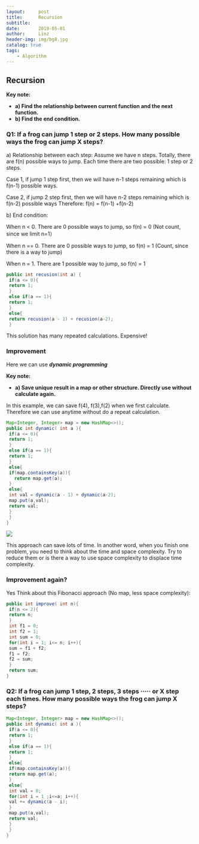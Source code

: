 ```yaml
---
layout:     post
title:      Recursion
subtitle:   
date:       2019-05-01
author:     Linz
header-img: img/bg8.jpg
catalog: true
tags:
    - Algorithm
---
```


## Recursion

**Key note:**
- **a) Find the relationship between current function and the next function.**
- **b) Find the end condition.**


### Q1: If a frog can jump 1 step or 2 steps. How many possible ways the frog can jump X steps?

a) Relationship between each step: Assume we have n steps. Totally, there are f(n) possible ways to jump. Each
time there are two possible: 1 step or 2 steps.

Case 1, if jump 1 step first, then we will have n-1 steps remaining which is f(n-1) possible ways.

Case 2, if jump 2 step first, then we will have n-2 steps remaining which is f(n-2) possible ways
Therefore: f(n) = f(n-1) +f(n-2)


b) End condition:

When n < 0. There are 0 possible ways to jump, so f(n) = 0
(Not count, since we limit n=1）  

When n == 0. There are 0 possible ways to jump, so f(n) = 1
(Count, since there is a way to jump)

When n = 1. There are 1 possible way to jump, so f(n) = 1

```java
public int recusion(int a) {
 if(a <= 0){
 return 1;
 }
 else if(a == 1){
 return 1;
 }
 else{
 return recusion(a - 1) + recusion(a-2);
 }
```
This solution has many repeated calculations. Expensive!


### Improvement
Here we can use ***dynamic programming***

**Key note:**
- **a) Save unique result in a map or other structure. Directly use without calculate again.**

In this example, we can save f(4), f(3),f(2) when we first calculate. Therefore we can use anytime without do a repeat calculation.

```java
Map<Integer, Integer> map = new HashMap<>();
public int dynamic( int a ){
 if(a <= 0){
 return 1;
 }
 else if(a == 1){
 return 1;
 }
 else{
 if(map.containsKey(a)){
   return map.get(a);
 }
 else{
 int val = dynamic(a - 1) + dynamic(a-2);
 map.put(a,val);
 return val;
 }
 }
}
```

![](https://miro.medium.com/max/700/1*7zbFbotrSx7mzmo_3zJDCg.jpeg)



This approach can save lots of time. In another word, when you finish one problem, you need to think about the time and space complexity. Try to reduce them or is there a way to use space complexity to displace time complexity.

### Improvement again?
Yes
Think about this Fibonacci approach (No map, less space complexity):

```java
public int improve( int n){
 if(n <= 2){
 return n;
 }
 int f1 = 0;
 int f2 = 1;
 int sum = 0;
 for(int i = 1; i<= n; i++){
 sum = f1 + f2;
 f1 = f2;
 f2 = sum;
 }
 return sum;
}
```

### Q2: If a frog can jump 1 step, 2 steps, 3 steps ····· or X step each times. How many possible ways the frog can jump X steps?

```java
Map<Integer, Integer> map = new HashMap<>();
public int dynamic( int a ){
 if(a <= 0){
 return 1;
 }
 else if(a == 1){
 return 1;
 }
 else{
 if(map.containsKey(a)){
 return map.get(a);
 }
 else{
 int val = 0;
 for(int i = 1 ;i<=a; i++){
 val += dynamic(a - i);
 }
 map.put(a,val);
 return val;
 }
 }
}
```
